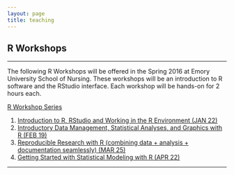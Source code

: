 ```yaml
---
layout: page
title: teaching
---
```


## R Workshops

<hr/>
<p>
The following R Workshops will be offered in the Spring 2016 at Emory University School of Nursing. These workshops will be an introduction to R software and the RStudio interface. Each workshop will be hands-on for 2 hours each. 
</p>
<p>
 <a class="redbutton" href="{{ site.url }}{{ site.baseurl }}/teaching/RWorkshops">R Workshop Series</a>
</p>
<ol>
  <li><a href="{{ site.url }}{{ site.baseurl }}/teaching/RWorkshops/Workshop01.html">Introduction to R, RStudio and Working in the R Environment (JAN 22)</a></li>
  <li><a href="{{ site.url }}{{ site.baseurl }}/teaching/RWorkshops/Workshop02.html">Introductory Data Management, Statistical Analyses, and Graphics with R (FEB 19)</a></li>
  <li><a href="{{ site.url }}{{ site.baseurl }}/teaching/RWorkshops/Workshop03.html">Reproducible Research with R (combining data + analysis + documentation seamlessly) (MAR 25)</a></li>
  <li><a href="{{ site.url }}{{ site.baseurl }}/teaching/RWorkshops/Workshop04.html">Getting Started with Statistical Modeling with R (APR 22)</a></li>
</ol>
<hr/>

